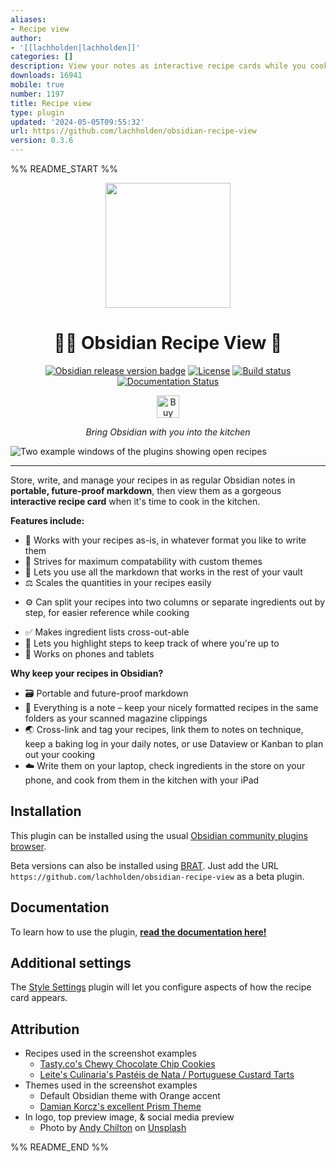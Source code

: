 ```yaml
---
aliases:
- Recipe view
author:
- '[[lachholden|lachholden]]'
categories: []
description: View your notes as interactive recipe cards while you cook.
downloads: 16941
mobile: true
number: 1197
title: Recipe view
type: plugin
updated: '2024-05-05T09:55:32'
url: https://github.com/lachholden/obsidian-recipe-view
version: 0.3.6
---
```


%% README_START %%

<div align="center">

<img src="https://raw.githubusercontent.com/lachholden/obsidian-recipe-view/HEAD/docs/_static/Whisk.png" style="width:200px">

# 🧑‍🍳 Obsidian Recipe View 🥘

<a href="https://github.com/lachholden/obsidian-recipe-view/releases/latest">![Obsidian release version badge](https://img.shields.io/github/v/release/lachholden/obsidian-recipe-view?logo=obsidian&color=rgb(125%2C58%2C237))</a>
<a href="https://github.com/lachholden/obsidian-recipe-view/blob/release/LICENSE">![License](https://img.shields.io/github/license/lachholden/obsidian-recipe-view?color=blue)</a>
<a href="https://github.com/lachholden/obsidian-recipe-view/actions/workflows/npm_build.yml">![Build status](https://img.shields.io/github/actions/workflow/status/lachholden/obsidian-recipe-view/npm_build.yml)</a>
[![Documentation Status](https://readthedocs.org/projects/obsidian-recipe-view/badge/?version=latest)](https://obsidian-recipe-view.readthedocs.io/en/latest/?badge=latest)


<a href='https://ko-fi.com/L4L5PUX5B' target='_blank'><img height='36' style='border:0px;height:36px;' src='https://storage.ko-fi.com/cdn/kofi3.png?v=3' border='0' alt='Buy Me a Coffee at ko-fi.com' /></a>

*Bring Obsidian with you into the kitchen*

</div>


![Two example windows of the plugins showing open recipes](https://raw.githubusercontent.com/lachholden/obsidian-recipe-view/HEAD/docs/_static/preview.png)

---

Store, write, and manage your recipes in as regular Obsidian notes in **portable, future-proof markdown**, then view them as a gorgeous **interactive recipe card** when it's time to cook in the kitchen.

**Features include:**
- 📒 Works with your recipes as-is, in whatever format you like to write them
- 🎨 Strives for maximum compatability with custom themes
- 🌈 Lets you use all the markdown that works in the rest of your vault
- ⚖️ Scales the quantities in your recipes easily
* ⚙️ Can split your recipes into two columns or separate ingredients out by step, for easier reference while cooking
- ✅ Makes ingredient lists cross-out-able
- 📌 Lets you highlight steps to keep track of where you're up to
- 📱 Works on phones and tablets

**Why keep your recipes in Obsidian?**
- 🗃 Portable and future-proof markdown
- 📝 Everything is a note – keep your nicely formatted recipes in the same folders as your scanned magazine clippings
- 🌏 Cross-link and tag your recipes, link them to notes on technique, keep a baking log in your daily notes, or use Dataview or Kanban to plan out your cooking
- ☁️ Write them on your laptop, check ingredients in the store on your phone, and cook from them in the kitchen with your iPad

## Installation
This plugin can be installed using the usual [Obsidian community plugins browser](obsidian://show-plugin?id=recipe-view).

Beta versions can also be installed using [BRAT](https://github.com/TfTHacker/obsidian42-brat). Just add the URL `https://github.com/lachholden/obsidian-recipe-view` as a beta plugin.

## Documentation
To learn how to use the plugin, **[read the documentation here!](https://obsidian-recipe-view.readthedocs.io/)**

## Additional settings
The [Style Settings](https://github.com/mgmeyers/obsidian-style-settings) plugin will let you configure aspects of how the recipe card appears.

## Attribution
- Recipes used in the screenshot examples
    - [Tasty.co's Chewy Chocolate Chip Cookies  ](https://tasty.co/recipe/the-best-chewy-chocolate-chip-cookies)
    - [Leite's Culinaria's Pastéis de Nata / Portuguese Custard Tarts](https://leitesculinaria.com/7759/recipes-pasteis-de-nata.html)
- Themes used in the screenshot examples
    - Default Obsidian theme with Orange accent
    - [Damian Korcz's excellent Prism Theme](https://github.com/damiankorcz/Prism-Theme)
- In logo, top preview image, & social media preview
    - Photo by <a href="https://unsplash.com/@andyc?utm_source=unsplash&utm_medium=referral&utm_content=creditCopyText">Andy Chilton</a> on <a href="https://unsplash.com/photos/0JFveX0c778?utm_source=unsplash&utm_medium=referral&utm_content=creditCopyText">Unsplash</a>
  


%% README_END %%